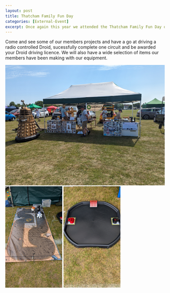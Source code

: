 ```yaml
---
layout: post
title: Thatcham Family Fun Day
categories: [External-Event]
excerpt: Once again this year we attended the Thatcham Family Fun Day on Henwick Worthy Sports Field.
---
```


Come and see some of our members projects and have a go at driving a radio controlled Droid, sucessfully complete one circuit and be awarded your Droid driving licence. We will also have a wide selection of items our members have been making with our equipment.

![](/images/family-fun-23.png)
![](/images/minidroid.png#left)
![](/images/Battlebots.png#right)
